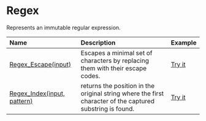 # Regex

Represents an immutable regular expression.

| Name | Description | Example |
| :--- | :---------- | :------ |
| [Regex_Escape(input)](/regex-escape) | Escapes a minimal set of characters by replacing them with their escape codes. | [Try it]()|
| [Regex_Index(input, pattern)](/regex-index) | returns the position in the original string where the first character of the captured substring is found. | [Try it]()|
